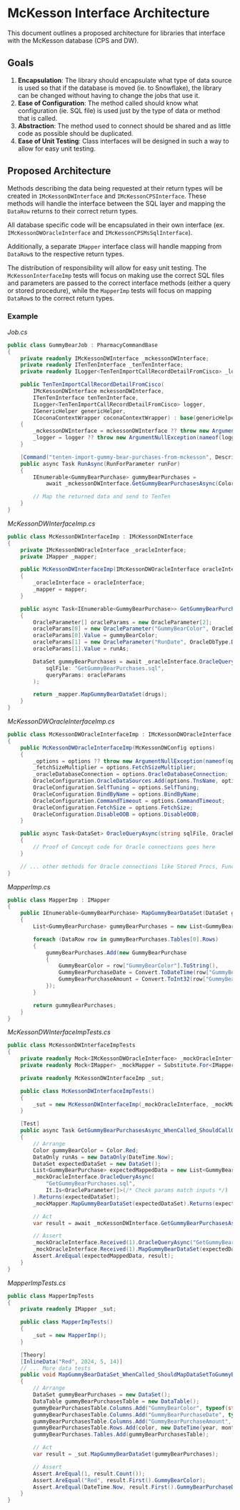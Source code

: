 # McKesson Interface Architecture

This document outlines a proposed architecture for libraries that interface with the McKesson database (CPS and DW).

## Goals

1. **Encapsulation**: The library should encapsulate what type of data source is used so that if the database is moved (ie. to Snowflake), the library can be changed without having to change the jobs that use it.
2. **Ease of Configuration**: The method called should know what configuration (ie. SQL file) is used just by the type of data or method that is called.
3. **Abstraction**: The method used to connect should be shared and as little code as possible should be duplicated.
4. **Ease of Unit Testing**: Class interfaces will be designed in such a way to allow for easy unit testing.

## Proposed Architecture

Methods describing the data being requested at their return types will be created in `IMcKessonDWInterface` and `IMcKessonCPSInterface`. These methods will handle the interface between the SQL layer and mapping the `DataRow` returns to their correct return types.

All database specific code will be encapsulated in their own interface (ex. `IMcKessonDWOracleInterface` and `IMcKessonCPSMsSqlInterface`).

Additionally, a separate `IMapper` interface class will handle mapping from `DataRow`s to the respective return types.

The distribution of responsibility will allow for easy unit testing. The `McKessonInterfaceImp` tests will focus on making use the correct SQL files and parameters are passed to the correct interface methods (either a query or stored procedure), while the `MapperImp` tests will focus on mapping `DataRow`s to the correct return types.

### Example

*Job.cs*
```csharp
public class GummyBearJob : PharmacyCommandBase
{
    private readonly IMcKessonDWInterface _mckessonDWInterface;
    private readonly ITenTenInterface _tenTenInterface;
    private readonly ILogger<TenTenImportCallRecordDetailFromCisco> _logger;

    public TenTenImportCallRecordDetailFromCisco(
        IMcKessonDWInterface mckessonDWInterface,
        ITenTenInterface tenTenInterface,
        ILogger<TenTenImportCallRecordDetailFromCisco> logger,
        IGenericHelper genericHelper,
        ICoconaContextWrapper coconaContextWrapper) : base(genericHelper, coconaContextWrapper)
    {
        _mckessonDWInterface = mckessonDWInterface ?? throw new ArgumentNullException(nameof(mckessonDWInterface));
        _logger = logger ?? throw new ArgumentNullException(nameof(logger));
    }

    [Command("tenten-import-gummy-bear-purchases-from-mckesson", Description = "Import gummy bear puchases from McKesson and send to TenTen. Control-M job INN599")]
    public async Task RunAsync(RunForParameter runFor)
    {
        IEnumerable<GummyBearPurchase> gummyBearPurchases =
            await _mckessonDWInterface.GetGummyBearPurchasesAsync(Color.Red, runFor.RunAsDate);

        // Map the returned data and send to TenTen
    }
}
```

*McKessonDWInterfaceImp.cs*
```csharp
public class McKessonDWInterfaceImp : IMcKessonDWInterface
{
    private IMcKessonDWOracleInterface _oracleInterface;
    private IMapper _mapper;

    public McKessonDWInterfaceImp(IMcKessonDWOracleInterface oracleInterface, IMapper mapper)
    {
        _oracleInterface = oracleInterface;
        _mapper = mapper;
    }

    public async Task<IEnumerable<GummyBearPurchase>> GetGummyBearPurchasesAsync(Color gummyBearColor, DataOnly runAs)
    {
        OracleParameter[] oracleParams = new OracleParameter[2];
        oracleParams[0] = new OracleParameter("GummyBearColor", OracleDbType.String, ParameterDirection.Input);
        oracleParams[0].Value = gummyBearColor;
        oracleParams[1] = new OracleParameter("RunDate", OracleDbType.Date, ParameterDirection.Input);
        oracleParams[1].Value = runAs;

        DataSet gummyBearPurchases = await _oracleInterface.OracleQueryAsync(
            sqlFile: "GetGummyBearPurchases.sql",
            queryParams: oracleParams
        );

        return _mapper.MapGummyBearDataSet(drugs);
    }
}
```

*McKessonDWOracleInterfaceImp.cs*
```csharp
public class McKessonDWOracleInterfaceImp : IMcKessonDWOracleInterface
{
    public McKessonDWOracleInterfaceImp(McKessonDWConfig options)
    {
        _options = options ?? throw new ArgumentNullException(nameof(options));
        _fetchSizeMultiplier = options.FetchSizeMultiplier;
        _oracleDatabaseConnection = options.OracleDatabaseConnection;
        OracleConfiguration.OracleDataSources.Add(options.TnsName, options.TnsDescriptor);
        OracleConfiguration.SelfTuning = options.SelfTuning;
        OracleConfiguration.BindByName = options.BindByName;
        OracleConfiguration.CommandTimeout = options.CommandTimeout;
        OracleConfiguration.FetchSize = options.FetchSize;
        OracleConfiguration.DisableOOB = options.DisableOOB;
    }

    public async Task<DataSet> OracleQueryAsync(string sqlFile, OracleParameter[] queryParams)
    {
        // Proof of Concept code for Oracle connections goes here
    }

    // ... other methods for Oracle connections like Stored Procs, Functions, etc ...
}
```

*MapperImp.cs*
```csharp
public class MapperImp : IMapper
{
    public IEnumerable<GummyBearPurchase> MapGummyBearDataSet(DataSet gummyBearPurchases)
    {
        List<GummyBearPurchase> gummyBearPurchases = new List<GummyBearPurchase>();

        foreach (DataRow row in gummyBearPurchases.Tables[0].Rows)
        {
            gummyBearPurchases.Add(new GummyBearPurchase
            {
                GummyBearColor = row["GummyBearColor"].ToString(),
                GummyBearPurchaseDate = Convert.ToDateTime(row["GummyBearPurchaseDate"]),
                GummyBearPurchaseAmount = Convert.ToInt32(row["GummyBearPurchaseAmount"])
            });
        }

        return gummyBearPurchases;
    }
}
```

*McKessonDWInterfaceImpTests.cs*
```csharp
public class McKessonDWInterfaceImpTests
{
    private readonly Mock<IMcKessonDWOracleInterface> _mockOracleInterface = Substitute.For<IMcKessonDWOracleInterface>();
    private readonly Mock<IMapper> _mockMapper = Substitute.For<IMapper>();

    private readonly McKessonDWInterfaceImp _sut;

    public class McKessonDWInterfaceImpTests()
    {
        _sut = new McKessonDWInterfaceImp(_mockOracleInterface, _mockMapper);
    }

    [Test]
    public async Task GetGummyBearPurchasesAsync_WhenCalled_ShouldCallOracleQueryAsync()
    {
        // Arrange
        Color gummyBearColor = Color.Red;
        DataOnly runAs = new DataOnly(DateTime.Now);
        DataSet expectedDataSet = new DataSet();
        List<GummyBearPurchase> expectedMappedData = new List<GummyBearPurchase>();
        _mockOracleInterface.OracleQueryAsync(
            "GetGummyBearPurchases.sql", 
            It.Is<OracleParameter[]>(/* Check params match inputs */)
        ).Returns(expectedDataSet);
        _mockMapper.MapGummyBearDataSet(expectedDataSet).Returns(expectedMappedData);

        // Act
        var result = await _mcKessonDWInterface.GetGummyBearPurchasesAsync(gummyBearColor, runAs);

        // Assert
        _mockOracleInterface.Received(1).OracleQueryAsync("GetGummyBearPurchases.sql", It.Is<OracleParameter[]>(/* Check params match inputs */));
        _mockOracleInterface.Received(1).MapGummyBearDataSet(expectedDataSet);
        Assert.AreEqual(expectedMappedData, result);
    }
}
```

*MapperImpTests.cs*
```csharp
public class MapperImpTests
{
    private readonly IMapper _sut;

    public class MapperImpTests()
    {
        _sut = new MapperImp();
    }

    [Theory]
    [InlineData("Red", 2024, 5, 14)]
    // ... More data tests
    public void MapGummyBearDataSet_WhenCalled_ShouldMapDataSetToGummyBearPurchases(string color, int year, int month, int day)
    {
        // Arrange
        DataSet gummyBearPurchases = new DataSet();
        DataTable gummyBearPurchasesTable = new DataTable();
        gummyBearPurchasesTable.Columns.Add("GummyBearColor", typeof(string));
        gummyBearPurchasesTable.Columns.Add("GummyBearPurchaseDate", typeof(DateTime));
        gummyBearPurchasesTable.Columns.Add("GummyBearPurchaseAmount", typeof(int));
        gummyBearPurchasesTable.Rows.Add(color, new DateTime(year, month, day));
        gummyBearPurchases.Tables.Add(gummyBearPurchasesTable);

        // Act
        var result = _sut.MapGummyBearDataSet(gummyBearPurchases);

        // Assert
        Assert.AreEqual(1, result.Count());
        Assert.AreEqual("Red", result.First().GummyBearColor);
        Assert.AreEqual(DateTime.Now, result.First().GummyBearPurchaseDate);
    }
}
```